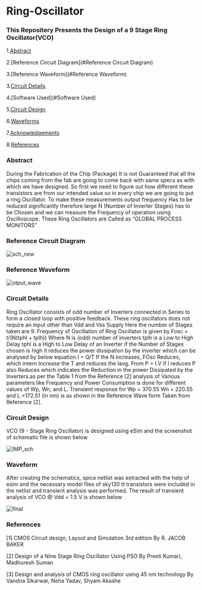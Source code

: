 # Ring-Oscillator
### This Repositery Presents the Design of a 9 Stage Ring Oscillator(VCO)
1.[Abstract](#Abstract)

2.[Reference Circuit Diagram](#Reference Circuit Diagram)

3.[Reference Waveform](#Reference Waveform)

3.[Circuit Details](#Circuit-Details)

4.[Software Used](#Software Used)

5.[Circuit Design](#Cicuit-Design)

6.[Waveforms](#Waveform)

7.[Acknowledgements](#Acknowledgements)

8.[References](#References)
### Abstract
During the Fabrication of the Chip (Package) It is not 
Guaranteed that all the chips coming from the fab are 
going to come back with same specs as with which we 
have designed. So first we need to figure out how 
different these transistors are from our intended value so 
in every chip we are going to put a ring Oscillator. To 
make these measurements output frequency Has to be
reduced significantly therefore large N (Number of 
Inverter Stages) has to be Chosen and we can measure the 
Frequency of operation using Oscilloscope. These Ring 
Oscillators are Called as
 “GLOBAL PROCESS MONITORS”
 
### Reference Circuit Diagram

![sch_new](https://user-images.githubusercontent.com/59924751/153567665-f57cc3f4-e6f2-4074-b40b-9aa006e26394.JPG)

### Reference Waveform

![otput_wave](https://user-images.githubusercontent.com/59924751/153567693-1f89143a-e880-42b8-83fa-50ac02bdb175.JPG)

### Circuit Details
Ring Oscillator consists of odd number of Inverters 
connected in Series to form a closed loop with positive 
feedback. These ring oscillators does not require an input
other than Vdd and Vss Supply Here the number of 
Stages taken are 9. Frequency of Oscillation of Ring 
Oscillator is given by Fosc = t/(N(tphl + tplh))
Where N is (odd) number of inverters
tplh is a Low to High Delay
tphl is a High to Low Delay of an Inverter
if the Number of Stages chosen is high it reduces the 
power dissipation by the inverter which can be analysed 
by below equation.I = Q/T
If the N increases, FOsc Reduces, which intern Increase 
the T and reduces the Iavg. From P = I.V if I reduces P
also Reduces which indicates the Reduction in the power 
Dissipated by the Inverters.as per the Table 1 from the 
Reference [2] analysis of Various parameters like 
Frequency and Power Consumption is done for different
values of Wp, Wn, and L. Transient response for 
Wp = 370.55 Wn = 220.55 and L =172.51 (in nm) is as 
shown in the Reference Wave form Taken from 
Reference [2].
### Circuit Design
VCO (9 - Stage Ring Oscillator) is designed using eSim and the screenshot of schematic file is shown below

![IMP_sch](https://user-images.githubusercontent.com/59924751/152653744-3c717d41-618b-4a9a-927a-f9df6882094c.JPG)

### Waveform
After creating the schematics, spice netlist was extracted with the help of esim and the necessary model files of sky130 tt transistors were included in the netlist and transient analysis was performed.
The result of transient analysis of VCO @ Vdd = 1.5 V is shown below

![final](https://user-images.githubusercontent.com/59924751/152654328-8f4cc87a-1f74-4f98-af74-50ee4e031fbd.JPG)

### References
[1] CMOS Circuit design, Layout and Simulation 3rd edition By R. JACOB BAKER

[2] Design of a Nine Stage Ring Oscillator Using PSO By 
Preeti Kumari, Madhuresh Suman

[3] Design and analysis of CMOS ring oscillator using 45 nm technology By Vandna Sikarwar, Neha Yadav, Shyam Akashe


